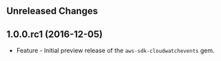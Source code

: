 Unreleased Changes
------------------

1.0.0.rc1 (2016-12-05)
------------------

* Feature - Initial preview release of the `aws-sdk-cloudwatchevents` gem.


